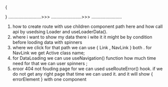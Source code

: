 { 
<!--
const router = createBrowserRouter([
  {
    path: "/",
    element: <Home></Home>,
     errorElement : <Eroor></Eroor>,
    children: [
      {
        path: "/about",
        element: <About></About>
      }, 
      {
        path: "/contract",
        element: <Contract></Contract>
      }, 
      {
        path: "/users",
        loader : () => fetch('https://jsonplaceholder.typicode.com/users'),
        element: <Users></Users>,
      }, 
      {
        path : '/user/:userId',
        loader : ({params}) => fetch(`https://jsonplaceholder.typicode.com/users/${params.userId}`),
        element : <UserDtails></UserDtails>,
        
      }, 
      {
        path : '/posts',
        loader : () => fetch('https://jsonplaceholder.typicode.com/posts'),
        element: <Posts></Posts>,
      }
    ], 
    

    
  }, 

]);

createRoot(document.getElementById('root')).render(
  <StrictMode>
    <RouterProvider router={router}/>
  </StrictMode>,
)

  -->
 }
..........................>>> ........................>>> ........................

1. how to create route with use children component  path here and how call api by usedsing Loader and  useLoaderData(). 
2. <Outlet></Outlet> where i want to show my data there i wite it it might be by condition before looding data with spinners
3. where we click for that path we can use { Link , NavLink } both . for NavLink we get Active class name;
4. for DataLoading we can use   useNavigation() function how much time need for that we can user spinners ; 
5. eroor 404 not fouding page for we can used useRouteError() hook. if we do not get any right page that time we can used it. and it will show { errorElement } with one component

